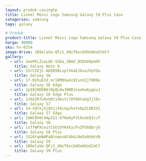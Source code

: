 ```yaml
---
layout: produk-casinghp
title: Lionel Messi Logo Samsung Galaxy S9 Plus Case
categories: samsung
tags: galaxy

# Produk
product-title: Lionel Messi Logo Samsung Galaxy S9 Plus Case
harga: 90000
sku: hn-0254
image-drive: 1B9elaVw-QFz1_XNzT6ocDdOebKaSCmCf
gallery:
  - url: 1woPKLZiwLQE-ShDa_3BAd_BSDXA8pmOh
    title: Galaxy Note 8
  - url: 1SrCIEjC-ADQ098Lupf4GaEJbvaJVptQa
    title: Galaxy S6
  - url: 1f-DVhuEId_mrI8M0XwUc8IvnUZjT0R8o
    title: Galaxy S6 Edge
  - url: 1pI8JHDDB6lRpQL0wJ0NRJsaahw6ygeuJ
    title: Galaxy S6 Edge Plus
  - url: 1z6GZR7o0zUOt14bvtc7Of60taUgfjlDv
    title: Galaxy S7
  - url: 14-n9lkjUj0Vij94iGqJkoYxKpZLQK5X1
    title: Galaxy S7 Edge
  - url: 1UWC8h0c4ApIG1-OfHw6yFVl8xdeD3ccT
    title: Galaxy S8
  - url: 1sTfWPXceztCGUjOYK4XjcPxIPS6Qbrj6
    title: Galaxy S8 Plus
  - url: 1S26tqHAWPaBtnmonAF4bGLRmIeNtHzVN
    title: Galaxy S9
  - url: 1B9elaVw-QFz1_XNzT6ocDdOebKaSCmCf
    title: Galaxy S9 Plus
---
```

